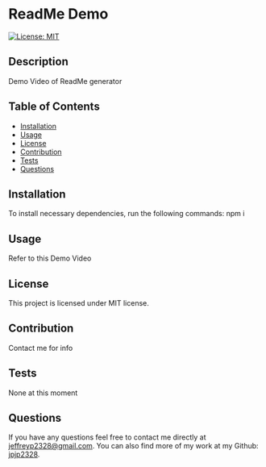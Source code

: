 # ReadMe Demo
[![License: MIT](https://img.shields.io/badge/License-MIT-yellow.svg)](https://opensource.org/licenses/MIT)

## Description
Demo Video of ReadMe generator

## Table of Contents
- [Installation](#installation)
- [Usage](#usage)
- [License](#license)
- [Contribution](#contribution)
- [Tests](#tests)
- [Questions](#questions)

## Installation
To install necessary dependencies, run the following commands:
npm i

## Usage
Refer to this Demo Video

## License
This project is licensed under MIT license.

## Contribution
Contact me for info

## Tests
None at this moment

## Questions
If you have any questions feel free to contact me directly at jeffreyp2328@gmail.com. You can also find more of my work at my Github: [jpjp2328](https://github.com/jpjp2328/).